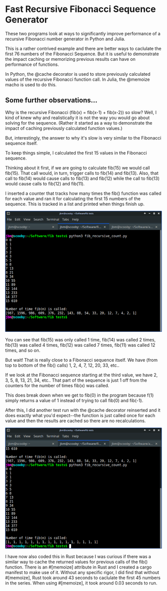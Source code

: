 # Fast Recursive Fibonacci Sequence Generator

These two programs look at ways to significantly improve performance of a recursive Fibonacci number generator in Python and Julia.

This is a rather contrived example and there are better ways to caclulate the first 76 numbers of the Fibonacci Sequence. But it is useful to demonstrate the impact caching or memorizing previous results can have on performance of functions.

In Python, the @cache decorator is used to store previously calculated values of the recursive Fibonacci function call. In Julia, the @memoize macho is used to do this.

## Some further observations...

Why is the recursive Fibonacci (fib(x) = fib(x-1) + fib(x-2)) so slow? Well, I kind of knew why and realistically it is not the way you would go about solving for the sequence. (Rather it started as a way to demonstrate the impact of caching previously calculated function values.)

But, interestingly, the answer to why it's slow is very similar to the Fibonacci sequence itself.

To keep things simple, I calculated the first 15 values in the Fibonacci sequence.

Thinking about it first, if we are going to calculate fib(15) we would call fib(15). That call would, in turn, trigger calls to fib(14) and fib(13). Also, that call to fib(14) would cause calls to fib(13) and fib(12) while the call to fib(13) would cause calls to fib(12) and fib(11).

I inserted a counter that tracks how many times the fib() function was called for each value and ran it for calculating the first 15 numbers of the sequence. This is tracked in a list and printed when things finish up.

![Screen Shot 1](https://github.com/w4jbm/fast-recursive-fibonacci-sequence/blob/df0dd2603539e63eedf37c6240797d1ab7ef22f2/images/Screenshot_2022-10-29_10-46-33.png)

You can see that fib(15) was only called 1 time, fib(14) was called 2 times, fib(13) was called 4 times, fib(12) was called 7 times, fib(11) was called 12 times, and so on.

But wait! That is really close to a Fibonacci sequence itself. We have (from top to bottom of the fib() calls) 1, 2, 4, 7, 12, 20, 33, etc..

If we look at the Fibonacci sequence starting at the third value, we have 2, 3, 5, 8, 13, 21, 34, etc.. That part of the sequence is just 1 off from the counters for the number of times fib(x) was called.

This does break down when we get to fib(0) in the program because f(1) simply returns a value of 1 instead of trying to call fib(0) and fib(-1).

After this, I did another test run with the @cache decorator reinserted and it does exactly what you'd expect--the function is just called once for each value and then the results are cached so there are no recalculations.

![Screen Shot 2](https://github.com/w4jbm/fast-recursive-fibonacci-sequence/blob/df0dd2603539e63eedf37c6240797d1ab7ef22f2/images/Screenshot_2022-10-29_10-56-38.png)

I have now also coded this in Rust because I was curious if there was a similar way to cache the returned values for previous calls of the fib() function. There is an #[memoize] attribute in Rust and I created a cargo manifest to make use of it. Without any specific rigor, I did find that without #[memoize], Rust took around 43 seconds to caclulate the first 45 numbers in the series. When using #[memoize], it took around 0.03 seconds to run.
